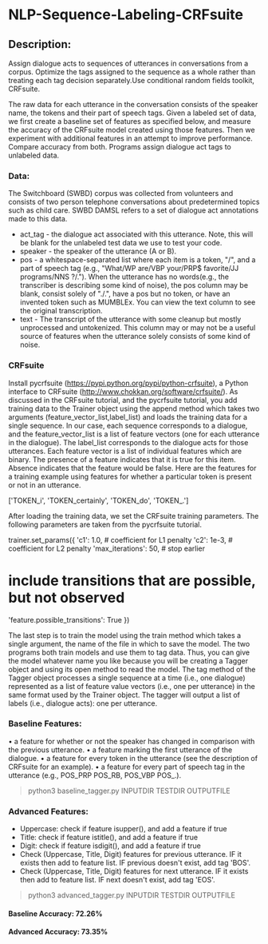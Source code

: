 # NLP-Sequence-Labeling-CRFsuite

## Description:
Assign dialogue acts to sequences of utterances in conversations from a corpus. Optimize the tags assigned to the sequence as a whole rather than treating each tag decision separately.Use conditional random fields toolkit, CRFsuite.

The raw data for each utterance in the conversation consists of the speaker name, the tokens and their part of speech tags. Given a labeled set of data, we first create a baseline set of features as specified below, and measure the accuracy of the CRFsuite model created using those features. Then we experiment with additional features in an attempt to improve performance. Compare accuracy from both. Programs assign dialogue act tags to unlabeled data.

### Data:
The Switchboard (SWBD) corpus was collected from volunteers and consists of two person
telephone conversations about predetermined topics such as child care. SWBD DAMSL refers to a set of dialogue act annotations made to this data. 

- act_tag - the dialogue act associated with this utterance. Note, this will be blank for the unlabeled test data we use to test your code.
- speaker - the speaker of the utterance (A or B).
- pos - a whitespace-separated list where each item is a token, "/", and a part of speech tag (e.g., "What/WP are/VBP your/PRP$ favorite/JJ programs/NNS ?/."). When the utterance has no words(e.g., the transcriber is describing some kind of noise), the pos column may be blank, consist solely of "./.", have a pos but no token, or have an invented token such as MUMBLEx. You can view the text column to see the original transcription.
- text - The transcript of the utterance with some cleanup but mostly unprocessed and untokenized. This column may or may not be a useful source of features when the utterance solely consists of some kind of noise.

### CRFsuite
Install pycrfsuite (https://pypi.python.org/pypi/python-crfsuite), a Python interface
to CRFsuite (http://www.chokkan.org/software/crfsuite/). As discussed in the CRFsuite tutorial, and the pycrfsuite tutorial, you add training data to the Trainer object using the append method which takes two arguments (feature_vector_list,label_list) and loads the training data for a single sequence. In our case, each sequence corresponds to a dialogue, and the feature_vector_list is a list of feature vectors (one for each utterance in the dialogue). The label_list corresponds to the dialogue acts for those utterances. Each feature vector is a list of individual features which are binary. The presence of a feature indicates that it is true for this item. Absence indicates that the feature would be false. Here are the features for a training example using features for whether a
particular token is present or not in an utterance.

['TOKEN_i', 'TOKEN_certainly', 'TOKEN_do', 'TOKEN_.']

After loading the training data, we set the CRFsuite training parameters. The following
parameters are taken from the pycrfsuite tutorial. 

 trainer.set_params({
 'c1': 1.0, # coefficient for L1 penalty
 'c2': 1e-3, # coefficient for L2 penalty
 'max_iterations': 50, # stop earlier
 # include transitions that are possible, but not observed
 'feature.possible_transitions': True
 })

The last step is to train the model using the train method which takes a single argument, the name of the file in which to save the model. The two programs both train models and use them to tag data. Thus, you can give the model whatever name you like because you will be creating a Tagger object and using its open method to read the model. The tag method of the Tagger object processes a single sequence at a time (i.e., one dialogue) represented as a list of feature value vectors (i.e., one per utterance) in the same format
used by the Trainer object. The tagger will output a list of labels (i.e., dialogue acts): one per utterance. 

### Baseline Features:
• a feature for whether or not the speaker has changed in comparison with the previous
utterance.
• a feature marking the first utterance of the dialogue.
• a feature for every token in the utterance (see the description of CRFsuite for an
example).
• a feature for every part of speech tag in the utterance (e.g., POS_PRP POS_RB, POS_VBP POS_.).

>python3 baseline_tagger.py INPUTDIR TESTDIR OUTPUTFILE

### Advanced Features:
- Uppercase: check if feature isupper(), and add a feature if true
- Title: check if feature istitle(), and add a feature if true
- Digit: check if feature isdigit(), and add a feature if true
- Check (Uppercase, Title, Digit) features for previous utterance. IF it exists then add to feature list. IF previous doesn't exist, add tag 'BOS'.
- Check (Uppercase, Title, Digit) features for next utterance. IF it exists then add to feature list. IF next doesn't exist, add tag 'EOS'.

>python3 advanced_tagger.py INPUTDIR TESTDIR OUTPUTFILE

#### Baseline Accuracy: 72.26%
#### Advanced Accuracy: 73.35%
